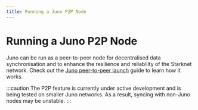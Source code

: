 ```yaml
---
title: Running a Juno P2P Node
---
```


# Running a Juno P2P Node

Juno can be run as a peer-to-peer node for decentralised data synchronisation and to enhance the resilience and reliability of the Starknet network. Check out the [Juno peer-to-peer launch](https://medium.com/nethermind-eth/junos-experimental-peer-to-peer-launch-3040e195550d) guide to learn how it works.

:::caution
The P2P feature is currently under active development and is being tested on smaller Juno networks. As a result, syncing with non-Juno nodes may be unstable.
:::
